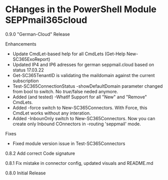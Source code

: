 # CHanges in the PowerShell Module SEPPmail365cloud

0.9.0   "German-Cloud" Release

Enhancements
- Update CmdLet-based help for all CmdLets (Get-Help New-SC365ExoReport)
- Updated IP4 and IP6 adresses for german seppmail.cloud based on status 17.03.22
- Get-SC365TenantID is validating the maildomain against the current subscription
- Test-SC365ConnectionStatus -showDefaultDomain parameter changed from bool to switch. No $true/$false neded anymore.
- Added (and tested) -WhatIf Support for all "New" and "Remove" CmdLets.
- Added -force switch to New-SC365Connectors. With Force, this CmdLet works without any interation.
- Added -InbounOnly switch to New-SC365Connectors. Now you can create only Inbound COnnectors in -routing 'seppmail' mode.

Fixes

- Fixed module version issue in Test-SC365Connectors


0.8.2   Add correct Code signature

0.8.1   Fix mistake in connector config, updated visuals and README.md

0.8.0   Initial Release